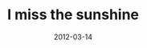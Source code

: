 ---
layout: base.njk
title : 'I miss the sunshine' 
view_title : 'I miss the sunshine' 
year : '2012' 
date : '2012-03-14' 
img_file : '/drawing/imissthesunshine.png' 
html_file : 'imissthesunshine' 
next_html : 'itsalwaysthelastplaceyoulook.html' 
year_order : '9' 
permalink : "title/{{html_file}}.html"
---